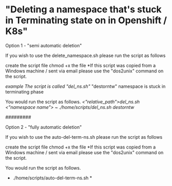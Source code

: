 # "Deleting a namespace that's stuck in Terminating state on in Openshift / K8s"


Option 1 - "semi automatic deletion"


If you wish to use the delete_namespace.sh please run the script as follows

create the script file 
chmod +x the file
*If this script was copied from a Windows machine / sent via email
please use the "dos2unix" command on the script.

*example*
*The script is called "del_ns.sh"*
"destorntw" namespace is stuck in terminating phase

You would run the script as follows.
*<"relative_path">del_ns.sh <"namespace name"> ~ ./home/scripts/del_ns.sh destorntw*


 #########


Option 2 - "fully automatic deletion"


If you wish to use the auto-del-term-ns.sh please run the script as follows

create the script file 
chmod +x the file
*If this script was copied from a Windows machine / sent via email
please use the "dos2unix" command on the script.


You would run the script as follows.
* ./home/scripts/auto-del-term-ns.sh *
 




